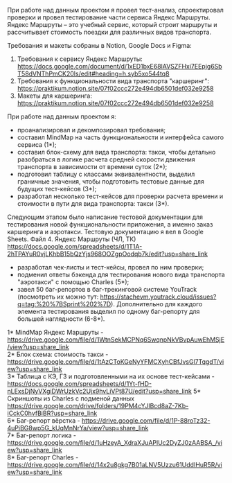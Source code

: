 При работе над данным проектом я провел тест-анализ, спроектировал проверки и провел тестирование части сервиса Яндекс Маршруты. Яндекс Маршруты – это учебный сервис, который строит маршруты и рассчитывает стоимость поездки для различных видов транспорта.

Требования и макеты собраны в Notion, Google Docs и Figma:
1. Требования к сервису Яндекс Маршруты: https://docs.google.com/document/d/1xED1bxE68lAVSZFHxi7EEpjg6SbT58dVNThPmCK20ls/edit#heading=h.syb5xo544tq8
1. Требования к функциональности вида транспорта "каршеринг": https://praktikum.notion.site/07f02ccc272e494db6501def032e9258
2. Макеты для каршеринга: https://praktikum.notion.site/07f02ccc272e494db6501def032e9258

При работе над данным проектом я:
- проанализировал и декомпозировал требования;
- составил MindMap на часть функциональности и интерфейса самого сервиса (1*);
- составил блок-схему для вида транспорта: такси, чтобы детально разобраться в логике расчета средней скорости движения транспорта в зависимости от времени суток (2*); 
- подготовил таблицу с классами эквивалентности, выделил граничные значения, чтобы подготовить тестовые данные для будущих тест-кейсов (3*);	
- разработал несколько тест-кейсов для проверки расчета времени и стоимости в пути для вида транспорта: такси (3*). 

Следующим этапом было написание тестовой документации для тестирования новой функциональности приложения, а именно заказ каршеринга и аэротакси. 
Тестовую документацию я вел в Google Sheets. Файл 4. Яндекс Маршруты (ЧЛ, ТК) https://docs.google.com/spreadsheets/d/1T1A-2hTPAYuR0vjLKhbB15bQzYjs968OOZgpOodqb7k/edit?usp=share_link

- разработал чек-листы и тест-кейсы, провел по ним проверки;
- подменил ответы бэкенда для тестирования нового вида транспорта "аэротакси" с помощью Charles (5*);
- завел 50 баг-репортов в баг-трекинговой системе YouTrack (посмотреть их можно тут: https://stachevm.youtrack.cloud/issues?q=tag:%20%7BSprint%202%7D). Дополнительно для каждого элемента тестирования выделил по одному баг-репорту для большей наглядности (6-8*).

1* MindMap Яндекс Маршруты - https://drive.google.com/file/d/1WtnSekMCPNq6SwqnpNkVBvpAuwEhMSjE/view?usp=share_link  
2* Блок схема: стоимость такси - https://drive.google.com/file/d/1tAzCToKGeNyYFMCXyhCBfJvsGl7TqgdT/view?usp=share_link  
3* Таблица с КЭ, ГЗ и подготовленными на их основе тест-кейсами - https://docs.google.com/spreadsheets/d/1Yt-fHD-nLExsDjNyVXgiDWrUzkVc2Ujx9hvLiVPt87U/edit?usp=share_link
5* Скриншоты из Charles с подменой данных https://drive.google.com/drive/folders/19PM4cYJIBcd8aZ-7Kb-iCckC0hvfBiBR?usp=share_link  
6* Баг-репорт вёрстка - https://drive.google.com/file/d/1P-88roTz32-4uPiBG8wp5G_kUqMnNrYa/view?usp=share_link  
7* Баг-репорт логика - https://drive.google.com/file/d/1uHzeyA_XdraXJuAPlUc2DyZJ0zAABSA_/view?usp=share_link  
8* Баг-репорт Сharles - https://drive.google.com/file/d/14x2u8gkg7B01aLNV5Uzzu61UddIHuR5R/view?usp=share_link 